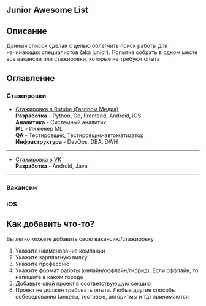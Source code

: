 **Junior Awesome List**
---

Описание
---
Данный список сделан с целью облегчить поиск работы для начинающих специалистов (aka junior). Попытка собрать в одном месте все вакансии или стажировки, которые не требуют опыта

Оглавление
---
### **Стажировки**
* [Стажировка в Rutube (Газпром Медиа)](https://intern-career.ru/)\
**Разработка** - Python, Go, Frontend, Android, iOS\
**Аналитика** - Системный аналитик\
**ML** - Инженер ML\
**QA** - Тестировщик, Тестировщик-автоматизатор\
**Инфраструктура** - DevOps, DBA, DWH
---
* [Стажировка в VK](https://internship.vk.company/internship?direction=5&skill=534#vacancies)\
**Разработка** - Android, Java
---

### **Вакансии**

### **iOS**

Как добавить что-то?
---
Вы легко можете добавить свою вакансию/стажировку

1. Укажите наименование компании
2. Укажите зарплатную вилку
3. Укажите профессию
4. Укажите формат работы (онлайн/оффлайн/гибрид). Если оффлайн, то напишите в каком городе
4. Добавьте свой проект в соответствующую секцию
4. Проект не должен требовать опыта. Любые другие способы собеседования (анкеты, тестовые, алгоритмы и тд) принимаются
